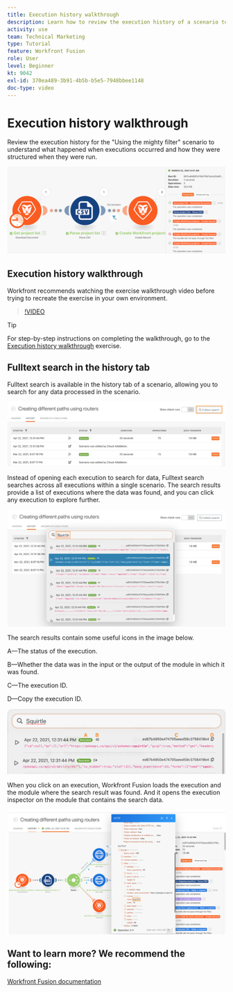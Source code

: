 ```yaml
---
title: Execution history walkthrough
description: Learn how to review the execution history of a scenario to understand what happened when in [!DNL Adobe Workfront Fusion].
activity: use
team: Technical Marketing
type: Tutorial
feature: Workfront Fusion
role: User
level: Beginner
kt: 9042
exl-id: 370ea489-3b91-4b5b-b5e5-7948bbee1148
doc-type: video
---
```

# Execution history walkthrough

Review the execution history for the "Using the mighty filter" scenario to understand what happened when executions occurred and how they were structured when they were run.

![An image of execution history in a Fusion scenario](assets/execution-history-and-scheduling-1.png)

## Execution history walkthrough

Workfront recommends watching the exercise walkthrough video before trying to recreate the exercise in your own environment.

>[!VIDEO](https://video.tv.adobe.com/v/335283/?quality=12&learn=on)

>[!TIP]
>
>For step-by-step instructions on completing the walkthrough, go to the [Execution history walkthrough](https://experienceleague.adobe.com/docs/workfront-learn/tutorials-workfront/fusion/exercises/execution-history.html?lang=en) exercise.

## Fulltext search in the history tab

Fulltext search is available in the history tab of a scenario, allowing you to search for any data processed in the scenario.

![An image of execution history search](assets/execution-history-and-scheduling-2.png)

Instead of opening each execution to search for data, Fulltext search searches across all executions within a single scenario. The search results provide a list of executions where the data was found, and you can click any execution to explore further. 

![An image of an execution history search](assets/execution-history-and-scheduling-3.png)

The search results contain some useful icons in the image below. 

A—The status of the execution.

B—Whether the data was in the input or the output of the module in which it was found.

C—The execution ID. 

D—Copy the execution ID.

![An image of an execution history search results](assets/execution-history-and-scheduling-4.png)

When you click on an execution, Workfront Fusion loads the execution and the module where the search result was found. And it opens the execution inspector on the module that contains the search data.

![An image of an execution history links](assets/execution-history-and-scheduling-5.png)


## Want to learn more? We recommend the following:

[Workfront Fusion documentation](https://experienceleague.adobe.com/docs/workfront/using/adobe-workfront-fusion/workfront-fusion-2.html?lang=en)
